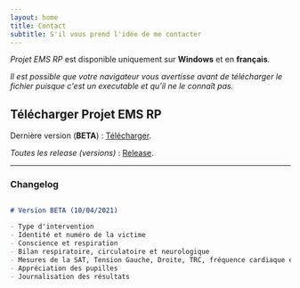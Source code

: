 ```yaml
---
layout: home
title: Contact
subtitle: S'il vous prend l'idée de me contacter
---
```


_Projet EMS RP_ est disponible uniquement sur **Windows** et en **français**.

_Il est possible que votre navigateur vous avertisse avant de télécharger le fichier puisque c'est un executable et qu'il ne le connaît pas._

## Télécharger Projet EMS RP

Dernière version (**BETA**) : [Télécharger](https://github.com/Gyrfalc0n/Projet-EMS-RP/releases/download/BETA/Projet.EMS.RP.by.Gyrfalcon.-.BETA.version.exe).

_Toutes les release (versions)_ : [Release](https://github.com/Gyrfalc0n/Projet-EMS-RP/releases).

-----

### Changelog

```markdown

# Version BETA (10/04/2021)

- Type d'intervention
- Identité et numéro de la victime
- Conscience et respiration
- Bilan respiratoire, circulatoire et neurologique
- Mesures de la SAT, Tension Gauche, Droite, TRC, fréquence cardiaque et respiratoire
- Appréciation des pupilles
- Journalisation des résultats

```